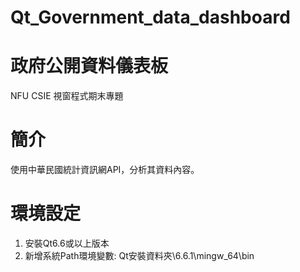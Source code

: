 # Qt_Government_data_dashboard
# 政府公開資料儀表板
NFU CSIE 視窗程式期末專題
# 簡介
使用中華民國統計資訊網API，分析其資料內容。
# 環境設定
1. 安裝Qt6.6或以上版本
2. 新增系統Path環境變數: Qt安裝資料夾\6.6.1\mingw_64\bin
   
